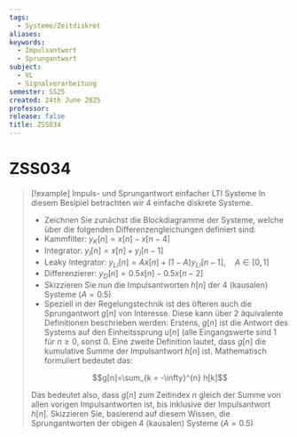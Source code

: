 ```yaml
---
tags:
  - Systeme/Zeitdiskret
aliases: 
keywords:
  - Impulsantwort
  - Sprungantwort
subject:
  - VL
  - Signalverarbeitung
semester: SS25
created: 24th June 2025
professor: 
release: false
title: ZSS034
---
```


# ZSS034

> [!example] Impuls- und Sprungantwort einfacher LTI Systeme
In diesem Besipiel betrachten wir 4 einfache diskrete Systeme.
> 
> -  Zeichnen Sie zunächst die Blockdiagramme der Systeme, welche über die folgenden Differenzengleichungen definiert sind:
> 	-  Kammfilter: $y_K[n] = x[n]-x[n-4]$
> 	-  Integrator: $y_I[n]=x[n]+y_I[n-1]$
> 	-  Leaky Integrator: $y_{LI}[n] = Ax[n] + (1-A)y_{LI}[n-1], \quad A\in [0,1]$
> 	-  Differenzierer: $y_D[n] = 0.5x[n] - 0.5x[n-2]$
> -  Skizzieren Sie nun die Impulsantworten $h[n]$ der 4 (kausalen) Systeme ($A=0.5$)
> -  Speziell in der Regelungstechnik ist des öfteren auch die Sprungantwort $g[n]$ von Interesse. Diese kann über 2 äquivalente Definitionen beschrieben werden: Erstens, $g[n]$ ist die Antwort des Systems auf den Einheitssprung $u[n]$ (alle Eingangswerte sind $1$ für $n\geq 0$, sonst $0$. Eine zweite Definition lautet, dass $g[n]$ die kumulative Summe der Impulsantwort $h[n]$ ist. Mathematisch formuliert bedeutet das:
> 
> $$g[n]=\sum_{k = -\infty}^{n} h[k]$$
> 
> Das bedeutet also, dass $g[n]$ zum Zeitindex $n$ gleich der Summe von allen vorigen Impulsantworten ist, bis inklusive der Impulsantwort $h[n]$. Skizzieren Sie, basierend auf diesem Wissen, die Sprungantworten der obigen $4$ (kausalen) Systeme ($A = 0.5$)



